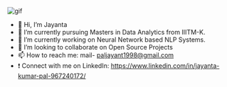 ![gif](b)

-  👋 Hi, I’m Jayanta
- 👀 I’m currently pursuing Masters in Data Analytics from IIITM-K.
- 🌱 I’m currently working on Neural Network based NLP Systems.
- 💞️ I’m looking to collaborate on Open Source Projects
- 📫 How to reach me: mail- paljayant1998@gmail.com
-  ❗ Connect with me on LinkedIn: https://www.linkedin.com/in/jayanta-kumar-pal-967240172/

<!---
Jayant017/Jayant017 is a ✨ special ✨ repository because its `README.md` (this file) appears on your GitHub profile.
You can click the Preview link to take a look at your changes.
--->
